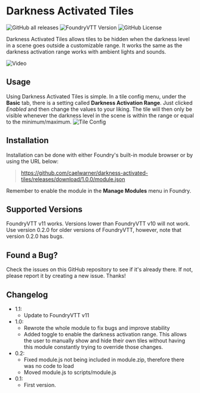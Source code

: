 # Darkness Activated Tiles

![GitHub all releases](https://img.shields.io/github/downloads/caelwarner/darkness-activated-tiles/total?style=for-the-badge) ![FoundryVTT Version](https://img.shields.io/badge/FoundryVTT-v11-orange?style=for-the-badge) ![GitHub License](https://img.shields.io/github/license/caelwarner/darkness-activated-tiles?color=blue&style=for-the-badge)

Darkness Activated Tiles allows tiles to be hidden when the darkness level in a scene goes outside a customizable range. It works the same as the darkness activation range works with ambient lights and sounds.

![Video](https://github.com/caelwarner/DarknessActivatedTiles/blob/feb436be94d8b8cf93588f0f2ac70fe1376be6ed/video.gif?raw=true)

## Usage

Using Darkness Activated Tiles is simple. In a tile config menu, under the **Basic** tab, there is a setting called **Darkness Activation Range**. Just clicked *Enabled* and then change the values to your liking. The tile will then only be visible whenever the darkness level in the scene is within the range or equal to the minimum/maximum.
![Tile Config](https://i.gyazo.com/114efe01cd5479b4ea87054eea276db9.png)

## Installation

Installation can be done with either Foundry's built-in module browser or by using the URL below:

> https://github.com/caelwarner/darkness-activated-tiles/releases/download/1.0.0/module.json

Remember to enable the module in the **Manage Modules** menu in Foundry.

## Supported Versions

FoundryVTT v11 works. Versions lower than FoundryVTT v10 will not work. Use version 0.2.0 for older versions of FoundryVTT, however, note that version 0.2.0 has bugs.

## Found a Bug?

Check the issues on this GitHub repository to see if it's already there. If not, please report it by creating a new issue. Thanks!

## Changelog

- 1.1:
  - Update to FoundryVTT v11
- 1.0:
  - Rewrote the whole module to fix bugs and improve stability
  - Added toggle to enable the darkness activation range. This allows the user to manually show and hide their own tiles without having this module constantly trying to override those changes.
- 0.2: 
  - Fixed module.js not being included in module.zip, therefore there was no code to load
  - Moved module.js to scripts/module.js
- 0.1: 
  - First version.
